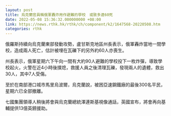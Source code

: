 ```yaml
---
layout: post
title: 烏克蘭官員稱俄軍轟炸用作避難的學校　或致多達60死
date: 2022-05-08 15:36:32.000000000 +08:00
link: https://news.rthk.hk/rthk/ch/component/k2/1647568-20220508.htm
categories: rthk
---
```


俄羅斯持續向烏克蘭東部發動攻勢，盧甘斯克地區州長表示，俄軍轟炸當地一間學校，造成兩人死亡，估計被埋在瓦礫下的另外約60人亦喪生。

州長表示，俄軍星期六下午向一間有大約90人避難的學校投下一枚炸彈，導致學校起火，火警在近4小時後撲熄，救援人員之後清理瓦礫，發現兩人的遺體，救出30人，其中7人受傷。

至於在南部港口城市馬里烏波爾，烏克蘭說，被困亞速鋼鐵廠的最後300名平民，星期六已全部撤離。

七國集團領導人稍後將會與烏克蘭總統澤連斯基視像通話，英國宣布，將會再向基輔提供13億英鎊援助。
